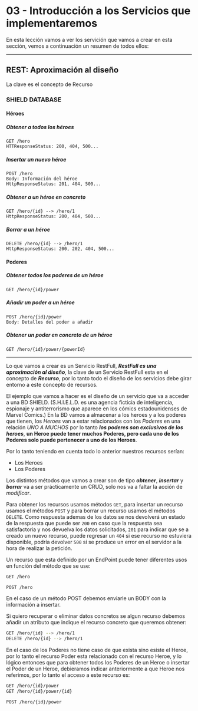 # 03 - Introducción a los Servicios que implementaremos

En esta lección vamos a ver los servición que vamos a crear en esta sección, vemos a continuación un resumen de todos ellos:

<hr>

## REST: Aproximación al diseño
La clave es el concepto de Recurso

### SHIELD DATABASE

#### Héroes
##### Obtener a todos los héroes
```
GET /hero
HTTResponseStatus: 200, 404, 500...
```
##### Insertar un nuevo héroe
```
POST /hero
Body: Información del héroe
HttpResponseStatus: 201, 404, 500...
```
##### Obtener a un héroe en concreto
```
GET /hero/{id} --> /hero/1
HttpResponseStatus: 200, 404, 500...
```
##### Borrar a un héroe
```
DELETE /hero/{id} --> /hero/1
HttpResponseStatus: 200, 202, 404, 500...
```

#### Poderes
##### Obtener todos los poderes de un héroe
```
GET /hero/{id}/power
```
##### Añadir un poder a un héroe
```
POST /hero/{id}/power
Body: Detalles del poder a añadir
```
##### Obtener un poder en concreto de un héroe
```
GET /hero/{id}/power/{powerId}
```

<hr>

Lo que vamos a crear es un Servicio RestFull, ***RestFull es una aproximación al diseño***, la clave de un Servicio RestFull esta en el concepto de ***Recurso***, por lo tanto todo el diseño de los servicios debe girar entorno a este concepto de recursos. 

El ejemplo que vamos a hacer es el diseño de un servicio que va a acceder a una BD SHIELD. (S.H.I.E.L.D. es una agencia ficticia de inteligencia, espionaje y antiterrorismo que aparece en los cómics estadounidenses de Marvel Comics.) En la BD vamos a almacenar a los heroes y a los poderes que tienen, los *Heroes* van a estar relacionados con los *Poderes* en una relación *UNO A MUCHOS* por lo tanto ***los poderes son exclusivos de los heroes***, **un Heroe puede tener muchos Poderes, pero cada uno de los Poderes solo puede pertenecer a uno de los Heroes**. 

Por lo tanto teniendo en cuenta todo lo anterior nuestros recursos serían:

* Los Heroes
* Los Poderes

Los distintos métodos que vamos a crear son de tipo ***obtener***, ***insertar*** y ***borrar*** va a ser prácticamente un CRUD, solo nos va a faltar la acción de *modificar*.

Para obtener los recursos usamos métodos `GET`, para insertar un recurso usamos el  métodos `POST` y para borrar un recurso usamos el métodos `DELETE`. Como respuesta ademas de los datos se nos devolverá un estado de la respuesta que puede ser `200` en caso que la respuesta sea satisfactoria y nos devuelva los datos solicitados, `201` para indicar que se a creado un nuevo recurso, puede regresar un `404` si ese recurso no estuviera disponible, podría devolver `500` si se produce un error en el servidor a la hora de realizar la petición.

Un recurso que esta definido por un EndPoint puede tener diferentes usos en función del método que se use:

```sh
GET /hero

POST /hero
```

En el caso de un método POST debemos enviarle un BODY con la información a insertar.

Si quiero recuperar o eliminar datos concretos se algun recurso debemos añadir un atributo que indique el recurso concreto que queremos obtener:

```sh
GET /hero/{id} --> /hero/1
DELETE /hero/{id} --> /hero/1
```

En el caso de los Poderes no tiene caso de que exista sino esiste el Heroe, por lo tanto el recurso Poder esta relacionado con el recurso Heroe, y lo lógico entonces que para obtener todos los Poderes de un Heroe o insertar el Poder de un Heroe, debieramos indicar anteriormente a que Heroe nos referimos, por lo tanto el acceso a este recurso es:

```sh
GET /hero/{id}/power
GET /hero/{id}/power/{id}

POST /hero/{id}/power
```
